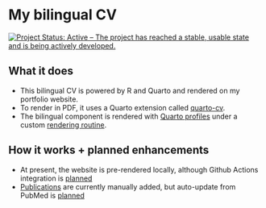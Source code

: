 # My bilingual CV
[![Project Status: Active – The project has reached a stable, usable state and is being actively developed.](https://www.repostatus.org/badges/latest/active.svg)](https://www.repostatus.org/#active)

## What it does
- This bilingual CV is powered by R and Quarto and rendered on my portfolio website.
- To render in PDF, it uses a Quarto extension called [quarto-cv](https://github.com/mps9506/quarto-cv).
- The bilingual component is rendered with [Quarto profiles](https://quarto.org/docs/projects/profiles.html) under a custom [rendering routine](https://github.com/bisacciamd/cv/blob/main/render_cv.sh).

## How it works + planned enhancements
- At present, the website is pre-rendered locally, although Github Actions integration is [planned](https://github.com/bisacciamd/cv/issues/3)
- [Publications](https://cv.bisacciamd.com/publications) are currently manually added, but auto-update from PubMed is [planned](https://github.com/bisacciamd/cv/issues/7)
